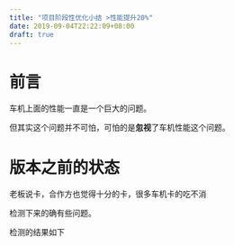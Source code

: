 ```yaml
---
title: "项目阶段性优化小结 >性能提升20%"
date: 2019-09-04T22:22:09+08:00
draft: true
---
```

# 前言

车机上面的性能一直是一个巨大的问题。

但其实这个问题并不可怕，可怕的是**忽视**了车机性能这个问题。

# 版本之前的状态

老板说卡，合作方也觉得十分的卡，很多车机卡的吃不消

检测下来的确有些问题。

检测的结果如下

